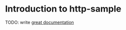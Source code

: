 # Introduction to http-sample

TODO: write [great documentation](http://jacobian.org/writing/what-to-write/)
